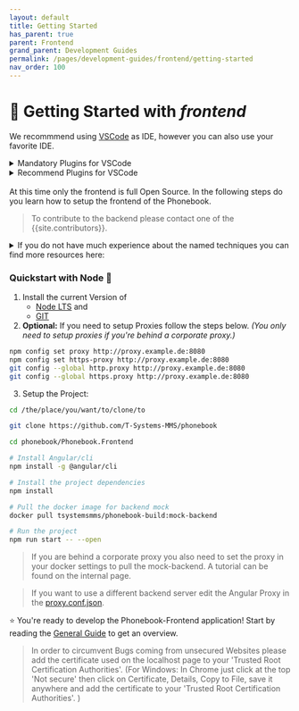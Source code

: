 ```yaml
---
layout: default
title: Getting Started
has_parent: true
parent: Frontend
grand_parent: Development Guides
permalink: /pages/development-guides/frontend/getting-started
nav_order: 100
---
```


# :small_red_triangle: **Getting Started with _frontend_**

We recommmend using [VSCode](https://code.visualstudio.com/) as IDE, however you can also use your favorite IDE.

<details>
<summary>Mandatory Plugins for VSCode</summary>
This plugins are part of the <a href="https://github.com/T-Systems-MMS/phonebook/blob/master/phonebook.code-workspace" target="_blank">phonebook.code-workspace</a>-File
<ul>
    <li><a href="https://marketplace.visualstudio.com/items?itemName=esbenp.prettier-vscode" target="_blank">Prettier</a></li>
</ul>
</details>
<details>
<summary>Recommend Plugins for VSCode</summary>
<ul>
    <li><a href="https://marketplace.visualstudio.com/items?itemName=pranaygp.vscode-css-peek" target="_blank">CSS Peak</a></li>
    <li><a href="https://marketplace.visualstudio.com/items?itemName=Mikael.Angular-BeastCode" target="_blank">Angular 8 Snippets</a></li>
    <li><a href="https://marketplace.visualstudio.com/items?itemName=Angular.ng-template" target="_blank">Angular Language Service</a></li>
    <li><a href="https://marketplace.visualstudio.com/items?itemName=ms-vscode.vscode-typescript-tslint-plugin" target="_blank">TSLint</a></li>
    <li><a href="https://marketplace.visualstudio.com/items?itemName=eg2.vscode-npm-script" target="_blank">NPM</a></li>
    <li><a href="https://marketplace.visualstudio.com/items?itemName=eamodio.gitlens" target="_blank">Git Lens</a></li>
</ul>
</details>
<br>
At this time only the frontend is full Open Source. In the following steps do you learn how to setup the frontend of the Phonebook.

> To contribute to the backend please contact one of the {{site.contributors}}.

<details>
  <summary>If you do not have much experience about the named techniques you can find more resources here:</summary>
<i>This part will be regurlarly expanded. If you have other project related resources edit this file and start a pull request.</i>
<ul>
    <li><a href="https://angular.io/tutorial" target="_blank">Angular Tutorial</a></li>
    <li><a href="https://dev.to/dhruv/essential-git-commands-every-developer-should-know-2fl" target="_blank">Essential Git Commands</a></li>
    <li><a href="https://ngxs.gitbook.io/ngxs/" target="_blank">NGXS Documentation</a></li>
</ul>
</details>

### **Quickstart with Node :green_book:**

1.  Install the current Version of
    - [Node LTS](https://nodejs.org/en/download/) and
    - [GIT](https://git-scm.com/downloads)
2.  **Optional:** If you need to setup Proxies follow the steps below.
    _(You only need to setup proxies if you're behind a corporate proxy.)_

```bash
npm config set proxy http://proxy.example.de:8080
npm config set https-proxy http://proxy.example.de:8080
git config --global http.proxy http://proxy.example.de:8080
git config --global https.proxy http://proxy.example.de:8080
```

3. Setup the Project:

```bash
cd /the/place/you/want/to/clone/to

git clone https://github.com/T-Systems-MMS/phonebook

cd phonebook/Phonebook.Frontend

# Install Angular/cli
npm install -g @angular/cli

# Install the project dependencies
npm install

# Pull the docker image for backend mock
docker pull tsystemsmms/phonebook-build:mock-backend

# Run the project
npm run start -- --open
```

> If you are behind a corporate proxy you also need to set the proxy in your docker settings to pull the mock-backend. A tutorial can be found on the internal page.

> If you want to use a different backend server edit the Angular Proxy in the [proxy.conf.json](../../../proxy.conf.json).

:star: You're ready to develop the Phonebook-Frontend application! Start by reading the [General Guide](general-guide) to get an overview.

> In order to circumvent Bugs coming from unsecured Websites please add the certificate used on the localhost page to your 'Trusted Root Certification Authorities'. (For Windows: In Chrome just click at the top 'Not secure' then click on Certificate, Details, Copy to File, save it anywhere and add the certificate to your 'Trusted Root Certification Authorities'. )
